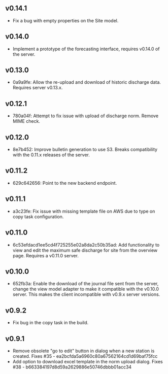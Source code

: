 ## v0.14.1

- Fix a bug with empty properties on the Site model.

## v0.14.0

- Implement a prototype of the forecasting interface, requires v0.14.0 of the server.

## v0.13.0

- 0a9a9fe: Allow the re-upload and download of historic discharge data. Requires server v0.13.x.

## v0.12.1

- 780a04f: Attempt to fix issue with upload of discharge norm. Remove MIME check.

## v0.12.0

- 8e7b452: Improve bulletin generation to use S3. Breaks compatibility with the 0.11.x releases of the server.

## v0.11.2

- 629c642656: Point to the new backend endpoint.

## v0.11.1

- a3c23fe: Fix issue with missing template file on AWS due to type on copy task configuration.

## v0.11.0 

- 6c53efdacd1ee5cd4f725255e02a8da2c50b35ad: Add functionality to view and edit the maximum safe discharge for site from the overview page. Requires a v0.11.0 server.

## v0.10.0

- 652fb3a: Enable the download of the journal file sent from the server, change the view model adapter to make it compatible with the v0.10.0 server. This makes the client incompatible with v0.9.x server versions.

## v0.9.2

- Fix bug in the copy task in the build.

## v0.9.1

- Remove obsolete "go to edit" button in dialog when a new station is created. Fixes #35 - ea2bcfda5a6960c80a67562164cd1d69baf75fcc
- Add option to download excel template in the norm upload dialog. Fixes #38 - b663384197d8d59a2629886e50746dbbb01acc34
